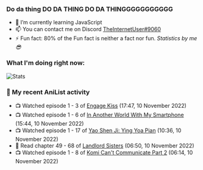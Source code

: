 ### Do da thing DO DA THING DO DA THINGGGGGGGGGGG

<!-- **TheInternetUser0/TheInternetUser0** is a ✨ _special_ ✨ repository because its `README.md` (this file) appears on your GitHub profile. -->


- 🌱 I’m currently learning JavaScript
- 📫 You can contact me on Discord [TheInternetUser#9060](https://discord.com/users/534117072796385300)
- ⚡ Fun fact: 80% of the Fun fact is neither a fact nor fun. _Statistics by me 😎_

### What I'm doing right now:
![Stats](https://discord.c99.nl/widget/theme-3/534117072796385300.png)

### 🌸 My recent AniList activity

<!-- ANILIST_ACTIVITY:start -->

-   📺 Watched episode 1 - 3 of [Engage Kiss](https://anilist.co/anime/146625) (17:47, 10 November 2022)
-   📺 Watched episode 1 - 6 of [In Another World With My Smartphone](https://anilist.co/anime/98491) (15:44, 10 November 2022)
-   📺 Watched episode 1 - 17 of [Yao Shen Ji: Ying Yoa Pian](https://anilist.co/anime/104959) (10:36, 10 November 2022)
-   📖 Read chapter 49 - 68 of [Landlord Sisters](https://anilist.co/manga/138564) (06:50, 10 November 2022)
-   📺 Watched episode 1 - 8 of [Komi Can't Communicate Part 2](https://anilist.co/anime/142984) (06:14, 10 November 2022)

<!-- ANILIST_ACTIVITY:end -->
